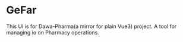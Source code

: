 # GeFar

This UI is for Dawa-Pharma(a mirror for plain Vue3) project. A tool for managing io on Pharmacy operations.
